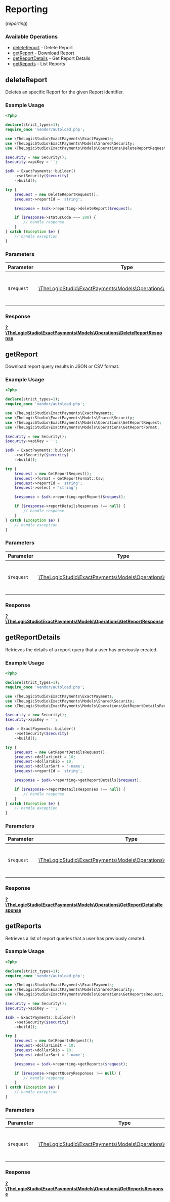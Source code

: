 # Reporting
(*reporting*)

### Available Operations

* [deleteReport](#deletereport) - Delete Report
* [getReport](#getreport) - Download Report
* [getReportDetails](#getreportdetails) - Get Report Details
* [getReports](#getreports) - List Reports

## deleteReport

Deletes an specific Report for the given Report identifier.

### Example Usage

```php
<?php

declare(strict_types=1);
require_once 'vendor/autoload.php';

use \TheLogicStudio\ExactPayments\ExactPayments;
use \TheLogicStudio\ExactPayments\Models\Shared\Security;
use \TheLogicStudio\ExactPayments\Models\Operations\DeleteReportRequest;

$security = new Security();
$security->apiKey = '';

$sdk = ExactPayments::builder()
    ->setSecurity($security)
    ->build();

try {
    $request = new DeleteReportRequest();
    $request->reportId = 'string';

    $response = $sdk->reporting->deleteReport($request);

    if ($response->statusCode === 200) {
        // handle response
    }
} catch (Exception $e) {
    // handle exception
}
```

### Parameters

| Parameter                                                                                                             | Type                                                                                                                  | Required                                                                                                              | Description                                                                                                           |
| --------------------------------------------------------------------------------------------------------------------- | --------------------------------------------------------------------------------------------------------------------- | --------------------------------------------------------------------------------------------------------------------- | --------------------------------------------------------------------------------------------------------------------- |
| `$request`                                                                                                            | [\TheLogicStudio\ExactPayments\Models\Operations\DeleteReportRequest](../../models/operations/DeleteReportRequest.md) | :heavy_check_mark:                                                                                                    | The request object to use for the request.                                                                            |


### Response

**[?\TheLogicStudio\ExactPayments\Models\Operations\DeleteReportResponse](../../models/operations/DeleteReportResponse.md)**


## getReport

Download report query results in JSON or CSV format.

### Example Usage

```php
<?php

declare(strict_types=1);
require_once 'vendor/autoload.php';

use \TheLogicStudio\ExactPayments\ExactPayments;
use \TheLogicStudio\ExactPayments\Models\Shared\Security;
use \TheLogicStudio\ExactPayments\Models\Operations\GetReportRequest;
use \TheLogicStudio\ExactPayments\Models\Operations\GetReportFormat;

$security = new Security();
$security->apiKey = '';

$sdk = ExactPayments::builder()
    ->setSecurity($security)
    ->build();

try {
    $request = new GetReportRequest();
    $request->format = GetReportFormat::Csv;
    $request->reportId = 'string';
    $request->select = 'string';

    $response = $sdk->reporting->getReport($request);

    if ($response->reportDetailsResponses !== null) {
        // handle response
    }
} catch (Exception $e) {
    // handle exception
}
```

### Parameters

| Parameter                                                                                                       | Type                                                                                                            | Required                                                                                                        | Description                                                                                                     |
| --------------------------------------------------------------------------------------------------------------- | --------------------------------------------------------------------------------------------------------------- | --------------------------------------------------------------------------------------------------------------- | --------------------------------------------------------------------------------------------------------------- |
| `$request`                                                                                                      | [\TheLogicStudio\ExactPayments\Models\Operations\GetReportRequest](../../models/operations/GetReportRequest.md) | :heavy_check_mark:                                                                                              | The request object to use for the request.                                                                      |


### Response

**[?\TheLogicStudio\ExactPayments\Models\Operations\GetReportResponse](../../models/operations/GetReportResponse.md)**


## getReportDetails

Retrieves the details of a report query that a user has previously created.

### Example Usage

```php
<?php

declare(strict_types=1);
require_once 'vendor/autoload.php';

use \TheLogicStudio\ExactPayments\ExactPayments;
use \TheLogicStudio\ExactPayments\Models\Shared\Security;
use \TheLogicStudio\ExactPayments\Models\Operations\GetReportDetailsRequest;

$security = new Security();
$security->apiKey = '';

$sdk = ExactPayments::builder()
    ->setSecurity($security)
    ->build();

try {
    $request = new GetReportDetailsRequest();
    $request->dollarLimit = 10;
    $request->dollarSkip = 10;
    $request->dollarSort = '-name';
    $request->reportId = 'string';

    $response = $sdk->reporting->getReportDetails($request);

    if ($response->reportDetailsResponses !== null) {
        // handle response
    }
} catch (Exception $e) {
    // handle exception
}
```

### Parameters

| Parameter                                                                                                                     | Type                                                                                                                          | Required                                                                                                                      | Description                                                                                                                   |
| ----------------------------------------------------------------------------------------------------------------------------- | ----------------------------------------------------------------------------------------------------------------------------- | ----------------------------------------------------------------------------------------------------------------------------- | ----------------------------------------------------------------------------------------------------------------------------- |
| `$request`                                                                                                                    | [\TheLogicStudio\ExactPayments\Models\Operations\GetReportDetailsRequest](../../models/operations/GetReportDetailsRequest.md) | :heavy_check_mark:                                                                                                            | The request object to use for the request.                                                                                    |


### Response

**[?\TheLogicStudio\ExactPayments\Models\Operations\GetReportDetailsResponse](../../models/operations/GetReportDetailsResponse.md)**


## getReports

Retrieves a list of report queries that a user has previously created.

### Example Usage

```php
<?php

declare(strict_types=1);
require_once 'vendor/autoload.php';

use \TheLogicStudio\ExactPayments\ExactPayments;
use \TheLogicStudio\ExactPayments\Models\Shared\Security;
use \TheLogicStudio\ExactPayments\Models\Operations\GetReportsRequest;

$security = new Security();
$security->apiKey = '';

$sdk = ExactPayments::builder()
    ->setSecurity($security)
    ->build();

try {
    $request = new GetReportsRequest();
    $request->dollarLimit = 10;
    $request->dollarSkip = 10;
    $request->dollarSort = '-name';

    $response = $sdk->reporting->getReports($request);

    if ($response->reportQueryResponses !== null) {
        // handle response
    }
} catch (Exception $e) {
    // handle exception
}
```

### Parameters

| Parameter                                                                                                         | Type                                                                                                              | Required                                                                                                          | Description                                                                                                       |
| ----------------------------------------------------------------------------------------------------------------- | ----------------------------------------------------------------------------------------------------------------- | ----------------------------------------------------------------------------------------------------------------- | ----------------------------------------------------------------------------------------------------------------- |
| `$request`                                                                                                        | [\TheLogicStudio\ExactPayments\Models\Operations\GetReportsRequest](../../models/operations/GetReportsRequest.md) | :heavy_check_mark:                                                                                                | The request object to use for the request.                                                                        |


### Response

**[?\TheLogicStudio\ExactPayments\Models\Operations\GetReportsResponse](../../models/operations/GetReportsResponse.md)**

